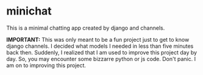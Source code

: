 # minichat

This is a minimal chatting app created by django and channels.

**IMPORTANT:** This was only meant to be a fun project just to get to know django channels. I decided what models I needed in less than five minutes back then. Suddenly, I realized that I am used to improve this project day by day. So, you may encounter some bizzarre python or js code. Don't panic. I am on to improving this project.

